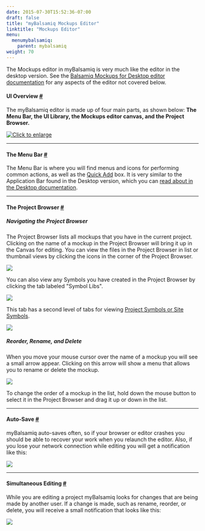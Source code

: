 ```yaml
---
date: 2015-07-30T15:52:36-07:00
draft: false
title: "myBalsamiq Mockups Editor"
linktitle: "Mockups Editor"
menu:
  menumybalsamiq:
    parent: mybalsamiq
weight: 70
---
```


The Mockups editor in myBalsamiq is very much like the editor in the desktop version. See the [Balsamiq Mockups for Desktop editor documentation](http://support.balsamiq.com/customer/portal/articles/109151) for any aspects of the editor not covered below.

#### UI Overview [#](#ui)

The myBalsamiq editor is made up of four main parts, as shown below: **The Menu Bar, the UI Library, the Mockups editor canvas, and the Project Browser.**

[![](http://media.balsamiq.com/img/support/docs/myb/editor-overview.png "Click to enlarge")](http://media.balsamiq.com/img/support/docs/myb/editor-overview_lg.png)

* * *

#### The Menu Bar [#](#menubar)

The Menu Bar is where you will find menus and icons for performing common actions, as well as the [Quick Add](http://support.balsamiq.com/customer/portal/articles/109151#quickadd) box. It is very similar to the Application Bar found in the Desktop version, which you can [read about in the Desktop documentation](http://support.balsamiq.com/customer/portal/articles/109151#appbar).

* * *

#### The Project Browser [#](#projectbrowser)

##### Navigating the Project Browser

The Project Browser lists all mockups that you have in the current project. Clicking on the name of a mockup in the Project Browser will bring it up in the Canvas for editing. You can view the files in the Project Browser in list or thumbnail views by clicking the icons in the corner of the Project Browser.

![](http://media.balsamiq.com/img/support/docs/myb/editor-views.png)

You can also view any Symbols you have created in the Project Browser by clicking the tab labeled "Symbol Libs".

![](http://media.balsamiq.com/img/support/docs/myb/editor-tabs.png)

This tab has a second level of tabs for viewing [Project Symbols or Site Symbols](http://support.balsamiq.com/customer/portal/articles/112403).

![](http://media.balsamiq.com/img/support/docs/myb/editor-symbolstabs.png)

##### Reorder, Rename, and Delete

When you move your mouse cursor over the name of a mockup you will see a small arrow appear. Clicking on this arrow will show a menu that allows you to rename or delete the mockup.

![](http://media.balsamiq.com/img/support/docs/myb/editor-rename.png)

To change the order of a mockup in the list, hold down the mouse button to select it in the Project Browser and drag it up or down in the list.

* * *

#### Auto-Save [#](#autosave)

myBalsamiq auto-saves often, so if your browser or editor crashes you should be able to recover your work when you relaunch the editor. Also, if you lose your network connection while editing you will get a notification like this:

![](http://media.balsamiq.com/img/support/docs/myb/editor-offline.png)

* * *

#### Simultaneous Editing [#](#coediting)

While you are editing a project myBalsamiq looks for changes that are being made by another user. If a change is made, such as rename, reorder, or delete, you will receive a small notification that looks like this:

![](http://media.balsamiq.com/img/support/docs/myb/editor-coedit.png)
